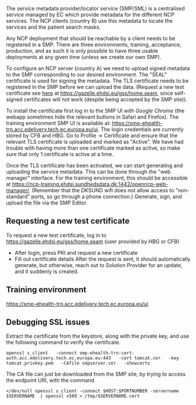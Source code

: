 The service metadata provider/locator service (SMP/SML) is a centralised service managed by EC which provide metadata for the different NCP services.  The NCP clients (country B) use this metadata to locate the services and the patient search masks.

Any NCP deployment that should be reachable by a client needs to be registered in a SMP. There are three environments, training, acceptance, production, and as such it is only possible to have three usable deployments at any given time (unless we create our own SMP).

To configure an NCP server (country A) we need to upload signed metadata to the SMP corresponding to our desired environment.  The "SEAL" certificate is used for signing the metadata. The TLS certificate needs to be registered in the SMP before we can upload the data. (Request a new test certificate see [here](#requesting-a-new-test-certificate) at https://gazelle.ehdsi.eu/gss/home.seam, since self-signed certificates will not work (despite being accepted by the SMP site)).

To install the certificate first log in to the SMP UI *with Google Chrome* (the webapp sometimes hide the relevant buttons in Safari and Firefox). The training environment SMP UI is available at: https://smp-ehealth-trn.acc.edelivery.tech.ec.europa.eu/ui. The login credentials are currently stored by CFB and HBG.  Go to Profile -> Certificate and ensure that the relevant TLS certificate is uploaded and marked as "Active".  We have had trouble with having more than one certificate marked as active, so make sure that only 1 certificate is active at a time.

Once the TLS certificate has been activated, we can start generating and uploading the service metadata.  This can be done through the "web manager" interface. For the training environment, this should be accessible at https://ncp-training.ehdsi.sundhedsdata.dk:1442/openncp-web-manager/. (Remember that the DKSUND wifi does not allow access to "non-standard" ports, so go through a phone connection.) Generate, sign, and upload the file via the SMP Editor.

## Requesting a new test certificate
To request a new test certificate, log in to https://gazelle.ehdsi.eu/gss/home.seam (user provided by HBG or CFB)
- After login, press PKI and request a new certificate
- Fill out certificate details
After the request is sent, it should automatically generate, but otherwise, reach out to Solution Provider for an update, and it suddenly is created.

## Training environment

https://smp-ehealth-trn.acc.edelivery.tech.ec.europa.eu/ui


## Debugging SSL issues
Extract the certificate from the keystore, along with the private key, and use the following command to verify the certificate.
```
openssl s_client   -connect smp-ehealth-trn-cert-auth.acc.edelivery.tech.ec.europa.eu:443   -cert tomcat.cer   -key tomcat.privkey.pem   -CAfile smpserver.cer   -showcerts
```
The CA file can just be downloaded from the SMP site, by trying to access the endpoint URI, with the command
```
</dev/null openssl s_client -connect $HOST:$PORTNUMBER -servername $SERVERNAME  | openssl x509 > /tmp/$SERVERNAME.cert
```
